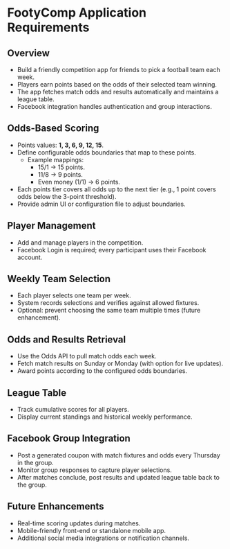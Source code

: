 # FootyComp Application Requirements

## Overview
- Build a friendly competition app for friends to pick a football team each week.
- Players earn points based on the odds of their selected team winning.
- The app fetches match odds and results automatically and maintains a league table.
- Facebook integration handles authentication and group interactions.

## Odds-Based Scoring
- Points values: **1, 3, 6, 9, 12, 15**.
- Define configurable odds boundaries that map to these points.
  - Example mappings:
    - 15/1 → 15 points.
    - 11/8 → 9 points.
    - Even money (1/1) → 6 points.
- Each points tier covers all odds up to the next tier (e.g., 1 point covers odds below the 3-point threshold).
- Provide admin UI or configuration file to adjust boundaries.

## Player Management
- Add and manage players in the competition.
- Facebook Login is required; every participant uses their Facebook account.

## Weekly Team Selection
- Each player selects one team per week.
- System records selections and verifies against allowed fixtures.
- Optional: prevent choosing the same team multiple times (future enhancement).

## Odds and Results Retrieval
- Use the Odds API to pull match odds each week.
- Fetch match results on Sunday or Monday (with option for live updates).
- Award points according to the configured odds boundaries.

## League Table
- Track cumulative scores for all players.
- Display current standings and historical weekly performance.

## Facebook Group Integration
- Post a generated coupon with match fixtures and odds every Thursday in the group.
- Monitor group responses to capture player selections.
- After matches conclude, post results and updated league table back to the group.

## Future Enhancements
- Real-time scoring updates during matches.
- Mobile-friendly front-end or standalone mobile app.
- Additional social media integrations or notification channels.

